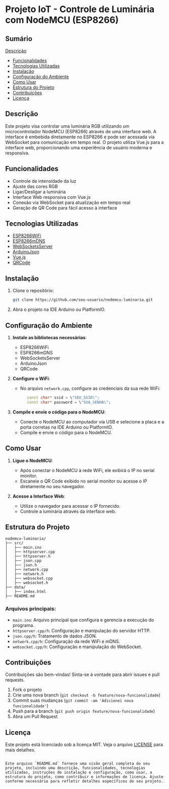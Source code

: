# Projeto IoT - Controle de Luminária com NodeMCU (ESP8266)

## Sumário

[Descrição](#descrição)
- [Funcionalidades](#funcionalidades)
- [Tecnologias Utilizadas](#tecnologias-utilizadas)
- [Instalação](#instalação)
- [Configuração do Ambiente](#configuração-do-ambiente)
- [Como Usar](#como-usar)
- [Estrutura do Projeto](#estrutura-do-projeto)
- [Contribuições](#contribuições)
- [Licença](#licença)

## Descrição

Este projeto visa controlar uma luminária RGB utilizando um microcontrolador NodeMCU (ESP8266) através de uma interface web. A interface é embebida diretamente no ESP8266 e pode ser acessada via WebSocket para comunicação em tempo real. O projeto utiliza Vue.js para a interface web, proporcionando uma experiência de usuário moderna e responsiva.

## Funcionalidades

- Controle de intensidade da luz
- Ajuste das cores RGB
- Ligar/Desligar a luminária
- Interface Web responsiva com Vue.js
- Conexão via WebSocket para atualização em tempo real
- Geração de QR Code para fácil acesso à interface

## Tecnologias Utilizadas

- [ESP8266WiFi](https://github.com/esp8266/Arduino)
- [ESP8266mDNS](https://github.com/esp8266/Arduino/tree/master/libraries/ESP8266mDNS)
- [WebSocketsServer](https://github.com/Links2004/arduinoWebSockets)
- [ArduinoJson](https://github.com/bblanchon/ArduinoJson)
- [Vue.js](https://vuejs.org/)
- [QRCode](https://github.com/ricmoo/QRCode)

## Instalação

1. Clone o repositório:
   ```sh
   git clone https://github.com/seu-usuario/nodemcu-luminaria.git
   ```

2. Abra o projeto na IDE Arduino ou PlatformIO.

## Configuração do Ambiente

1. **Instale as bibliotecas necessárias**:
   - ESP8266WiFi
   - ESP8266mDNS
   - WebSocketsServer
   - ArduinoJson
   - QRCode

2. **Configure o WiFi**:
   - No arquivo `network.cpp`, configure as credenciais da sua rede WiFi:
     ```cpp
        const char* ssid = \"SEU_SSID\";
        const char* password = \"SUA_SENHA\";
     ```

3. **Compile e envie o código para o NodeMCU**:
   - Conecte o NodeMCU ao computador via USB e selecione a placa e a porta corretas na IDE Arduino ou PlatformIO.
   - Compile e envie o código para o NodeMCU.

## Como Usar

1. **Ligue o NodeMCU**:
   - Após conectar o NodeMCU à rede WiFi, ele exibirá o IP no serial monitor.
   - Escaneie o QR Code exibido no serial monitor ou acesse o IP diretamente no seu navegador.

2. **Acesse a Interface Web**:
   - Utilize o navegador para acessar o IP fornecido.
   - Controle a luminária através da interface web.

## Estrutura do Projeto

```
nodemcu-luminaria/
├── src/
│   ├── main.ino
│   ├── httpserver.cpp
│   ├── httpserver.h
│   ├── json.cpp
│   ├── json.h
│   ├── network.cpp
│   ├── network.h
│   ├── websocket.cpp
│   ├── websocket.h
├── data/
│   ├── index.html
├── README.md
```

### Arquivos principais:

- `main.ino`: Arquivo principal que configura e gerencia a execução do programa.
- `httpserver.cpp/h`: Configuração e manipulação do servidor HTTP.
- `json.cpp/h`: Tratamento de dados JSON.
- `network.cpp/h`: Configuração da rede WiFi e mDNS.
- `websocket.cpp/h`: Configuração e manipulação do WebSocket.

## Contribuições

Contribuições são bem-vindas! Sinta-se à vontade para abrir issues e pull requests.

1. Fork o projeto
2. Crie uma nova branch (`git checkout -b feature/nova-funcionalidade`)
3. Commit suas mudanças (`git commit -am 'Adicionei nova funcionalidade'`)
4. Push para a branch (`git push origin feature/nova-funcionalidade`)
5. Abra um Pull Request

## Licença

Este projeto está licenciado sob a licença MIT. Veja o arquivo [LICENSE](LICENSE) para mais detalhes.
```

Este arquivo `README.md` fornece uma visão geral completa do seu projeto, incluindo uma descrição, funcionalidades, tecnologias utilizadas, instruções de instalação e configuração, como usar, a estrutura do projeto, como contribuir e informações de licença. Ajuste conforme necessário para refletir detalhes específicos do seu projeto.
